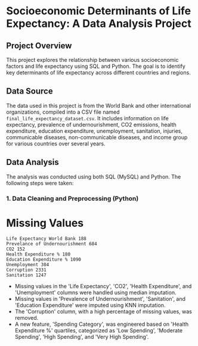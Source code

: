 # Socioeconomic Determinants of Life Expectancy: A Data Analysis Project

## Project Overview

This project explores the relationship between various socioeconomic factors and life expectancy using SQL and Python. The goal is to identify key determinants of life expectancy across different countries and regions.

## Data Source

The data used in this project is from the World Bank and other international organizations, compiled into a CSV file named `final_life_expectancy_dataset.csv`.  It includes information on life expectancy, prevalence of undernourishment, CO2 emissions, health expenditure, education expenditure, unemployment, sanitation, injuries, communicable diseases, non-communicable diseases, and income group for various countries over several years.

## Data Analysis

The analysis was conducted using both SQL (MySQL) and Python.  The following steps were taken:

### 1. Data Cleaning and Preprocessing (Python)

# **Missing Values**
```
Life Expectancy World Bank 188
Prevelance of Undernourishment 684
CO2 152
Health Expenditure % 180
Education Expenditure % 1090
Unemployment 304
Corruption 2331
Sanitation 1247
```

* Missing values in the 'Life Expectancy', 'CO2', 'Health Expenditure', and 'Unemployment' columns were handled using median imputation.
* Missing values in 'Prevalence of Undernourishment', 'Sanitation', and 'Education Expenditure' were imputed using KNN imputation.
* The 'Corruption' column, with a high percentage of missing values, was removed.
* A new feature, 'Spending Category', was engineered based on 'Health Expenditure %' quartiles, categorized as 'Low Spending', 'Moderate Spending', 'High Spending', and 'Very High Spending'.

